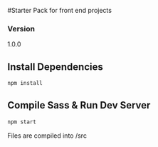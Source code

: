 #Starter Pack for front end projects

### Version

1.0.0

## Install Dependencies

```bash
npm install 
```

## Compile Sass & Run Dev Server

```bash
npm start
```

Files are compiled into /src
